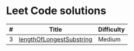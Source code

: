 # Leet Code solutions

|  #  |       Title         | Difficulty |
| --- | ------------------- | --------- |
| 3 | [lengthOfLongestSubstring](https://github.com/compmonk/LeetCode/tree/master/lengthOfLongestSubstring)| Medium |
